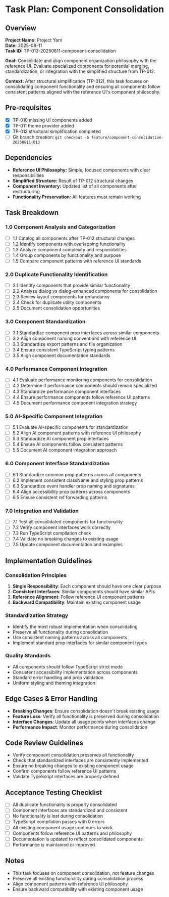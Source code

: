 # Task Plan: Component Consolidation

## Overview
**Project Name:** Project Yarn  
**Date:** 2025-08-11  
**Task ID:** TP-013-20250811-component-consolidation  

**Goal:** Consolidate and align component organization philosophy with the reference UI. Evaluate specialized components for potential merging, standardization, or integration with the simplified structure from TP-012.

**Context:** After structural simplification (TP-012), this task focuses on consolidating component functionality and ensuring all components follow consistent patterns aligned with the reference UI's component philosophy.

## Pre-requisites
- [x] TP-010 missing UI components added
- [x] TP-011 theme provider added  
- [x] TP-012 structural simplification completed
- [ ] Git branch creation: `git checkout -b feature/component-consolidation-20250811-013`

## Dependencies
- **Reference UI Philosophy:** Simple, focused components with clear responsibilities
- **Simplified Structure:** Result of TP-012 structural changes
- **Component Inventory:** Updated list of all components after restructuring
- **Functionality Preservation:** All features must remain working

## Task Breakdown

### 1.0 Component Analysis and Categorization
- [ ] 1.1 Catalog all components after TP-012 structural changes
- [ ] 1.2 Identify components with overlapping functionality
- [ ] 1.3 Analyze component complexity and responsibilities
- [ ] 1.4 Group components by functionality and purpose
- [ ] 1.5 Compare component patterns with reference UI standards

### 2.0 Duplicate Functionality Identification
- [ ] 2.1 Identify components that provide similar functionality
- [ ] 2.2 Analyze dialog vs dialog-enhanced components for consolidation
- [ ] 2.3 Review layout components for redundancy
- [ ] 2.4 Check for duplicate utility components
- [ ] 2.5 Document consolidation opportunities

### 3.0 Component Standardization
- [ ] 3.1 Standardize component prop interfaces across similar components
- [ ] 3.2 Align component naming conventions with reference UI
- [ ] 3.3 Standardize export patterns and file organization
- [ ] 3.4 Ensure consistent TypeScript typing patterns
- [ ] 3.5 Align component documentation standards

### 4.0 Performance Component Integration
- [ ] 4.1 Evaluate performance monitoring components for consolidation
- [ ] 4.2 Determine if performance components should remain specialized
- [ ] 4.3 Standardize performance component interfaces
- [ ] 4.4 Ensure performance components follow reference UI patterns
- [ ] 4.5 Document performance component integration strategy

### 5.0 AI-Specific Component Integration
- [ ] 5.1 Evaluate AI-specific components for standardization
- [ ] 5.2 Align AI component patterns with reference UI philosophy
- [ ] 5.3 Standardize AI component prop interfaces
- [ ] 5.4 Ensure AI components follow consistent patterns
- [ ] 5.5 Document AI component integration approach

### 6.0 Component Interface Standardization
- [ ] 6.1 Standardize common prop patterns across all components
- [ ] 6.2 Implement consistent className and styling prop patterns
- [ ] 6.3 Standardize event handler prop naming and signatures
- [ ] 6.4 Align accessibility prop patterns across components
- [ ] 6.5 Ensure consistent ref forwarding patterns

### 7.0 Integration and Validation
- [ ] 7.1 Test all consolidated components for functionality
- [ ] 7.2 Verify component interfaces work correctly
- [ ] 7.3 Run TypeScript compilation check
- [ ] 7.4 Validate no breaking changes to existing usage
- [ ] 7.5 Update component documentation and examples

## Implementation Guidelines

### Consolidation Principles
1. **Single Responsibility**: Each component should have one clear purpose
2. **Consistent Interfaces**: Similar components should have similar APIs
3. **Reference Alignment**: Follow reference UI component patterns
4. **Backward Compatibility**: Maintain existing component usage

### Standardization Strategy
- Identify the most robust implementation when consolidating
- Preserve all functionality during consolidation
- Use consistent naming patterns across all components
- Implement standard prop interfaces for similar component types

### Quality Standards
- All components should follow TypeScript strict mode
- Consistent accessibility implementation across components
- Standard error handling and prop validation
- Uniform styling and theming integration

## Edge Cases & Error Handling
- **Breaking Changes**: Ensure consolidation doesn't break existing usage
- **Feature Loss**: Verify all functionality is preserved during consolidation
- **Interface Changes**: Update all usage points when interfaces change
- **Performance Impact**: Monitor performance during consolidation

## Code Review Guidelines
- Verify component consolidation preserves all functionality
- Check that standardized interfaces are consistently implemented
- Ensure no breaking changes to existing component usage
- Confirm components follow reference UI patterns
- Validate TypeScript interfaces are properly defined

## Acceptance Testing Checklist
- [ ] All duplicate functionality is properly consolidated
- [ ] Component interfaces are standardized and consistent
- [ ] No functionality is lost during consolidation
- [ ] TypeScript compilation passes with 0 errors
- [ ] All existing component usage continues to work
- [ ] Components follow reference UI patterns and philosophy
- [ ] Documentation is updated to reflect consolidated components
- [ ] Performance is maintained or improved

## Notes
- This task focuses on component consolidation, not feature changes
- Preserve all existing functionality during consolidation process
- Align component patterns with reference UI philosophy
- Ensure backward compatibility with existing component usage
